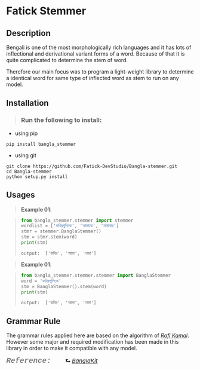 # Fatick Stemmer
## Description
<!--
&nbsp; is for one char space and
&emsp; is for one tab space
-->
Bengali is one of the most morphologically rich languages and it has lots of inflectional and derivational variant forms of a word. Because of that it is quite complicated to determine the stem of word.

Therefore our main focus was to program a light-weight library to determine a identical word for same type of inflected word as stem to run on any model.

## Installation
>### Run the following  to install:
+ using pip
```
pip install bangla_stemmer
```
+ using git
```
git clone https://github.com/Fatick-DevStudio/Bangla-stemmer.git
cd Bangla-stemmer
python setup.py install
```

## Usages

> __Example 01__:

>```python
>from bangla_stemmer.stemmer import stemmer
>wordlist = ['কবিরগুলিকে', 'আমাকে', 'নামাবার']
>stmr = stemmer.BanglaStemmer()
>stm = stmr.stem(word)
>print(stm)
>```
>`output:  ['কবির', 'আমা', 'নামা']`

<!-- -->

> __Example 01__:

>```python
>from bangla_stemmer.stemmer.stemmer import BanglaStemmer
>word = 'কবিরগুলিকে'
>stm = BanglaStemmer().stem(word)
>print(stm)
>```
>`output:  ['কবির', 'আমা', 'নামা']`

## Grammar Rule
The grammar rules applied here are based on the algorithm of [*Rafi Kamal*](https://github.com/rafi-kamal/Bangla-Stemmer). However some major and required modification has been made in this library in order to make it compatible with any model.
&emsp;

<span style="color:gray; font-size:20px; font-family:courier">*__Reference:__*</span>
<span style = "font-size:15px">&emsp;&emsp; __&#11153;__ [*BanglaKit*](https://github.com/banglakit/bengali-stemmer)</span>
